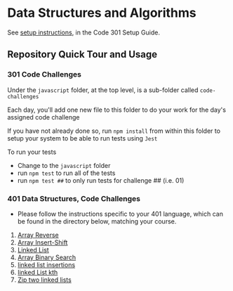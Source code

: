 # Data Structures and Algorithms

See [setup instructions](https://codefellows.github.io/setup-guide/code-301/2-code-challenges), in the Code 301 Setup Guide.

## Repository Quick Tour and Usage

### 301 Code Challenges

Under the `javascript` folder, at the top level, is a sub-folder called `code-challenges`

Each day, you'll add one new file to this folder to do your work for the day's assigned code challenge

If you have not already done so, run `npm install` from within this folder to setup your system to be able to run tests using `Jest`

To run your tests

- Change to the `javascript` folder
- run `npm test` to run all of the tests
- run `npm test ##` to only run tests for challenge ## (i.e. 01)

### 401 Data Structures, Code Challenges

- Please follow the instructions specific to your 401 language, which can be found in the directory below, matching your course.
1. [Array Reverse](./javascript/ArrayReverse/README.md)
2. [Array Insert-Shift](./javascript/ArrayInsertShift/README.md)
3. [Linked List](./javascript/linked-list/README.md)
4. [Array Binary Search](./javascript/ArrayBinarySearch/README.md)
5. [linked list insertions](./javascript/LinkedListInsertions/README.md)
6. [linked List kth](./javascript/linked-list-kth/README.md)
7. [Zip two linked lists](./javascript/linked-list-zip/README.md)